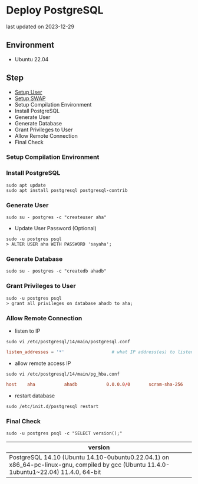 # Deploy PostgreSQL
last updated on 2023-12-29

## Environment
- Ubuntu 22.04

## Step
- [Setup User](/linux/create_sudoer_user_in_ubuntu.md)
- [Setup SWAP](/linux/setup_swap.md)
- Setup Compilation Environment
- Install PostgreSQL
- Generate User
- Generate Database
- Grant Privileges to User
- Allow Remote Connection
- Final Check

### Setup Compilation Environment

### Install PostgreSQL
```shell
sudo apt update
sudo apt install postgresql postgresql-contrib
```

### Generate User
```shell
sudo su - postgres -c "createuser aha"
```
- Update User Password (Optional)
```shell
sudo -u postgres psql
> ALTER USER aha WITH PASSWORD 'sayaha';
```

### Generate Database
```shell
sudo su - postgres -c "createdb ahadb"
```

### Grant Privileges to User
```shell
sudo -u postgres psql
> grant all privileges on database ahadb to aha;
```

### Allow Remote Connection
- listen to IP
```shell
sudo vi /etc/postgresql/14/main/postgresql.conf
```
```conf
listen_addresses = '*'                  # what IP address(es) to listen on;
```
- allow remote access IP
```shell
sudo vi /etc/postgresql/14/main/pg_hba.conf
```
```conf
host    aha           ahadb           0.0.0.0/0       scram-sha-256
```
- restart database
```shell
sudo /etc/init.d/postgresql restart
```

### Final Check
```shell
sudo -u postgres psql -c "SELECT version();"
```
| version |
| --- |
| PostgreSQL 14.10 (Ubuntu 14.10-0ubuntu0.22.04.1) on x86_64-pc-linux-gnu, compiled by gcc (Ubuntu 11.4.0-1ubuntu1~22.04) 11.4.0, 64-bit |

